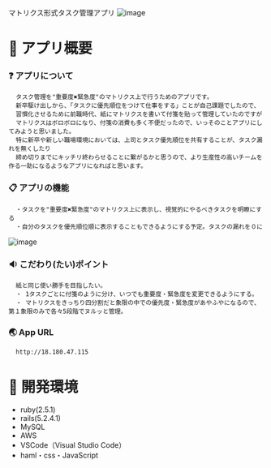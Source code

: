 マトリクス形式タスク管理アプリ
![image](https://user-images.githubusercontent.com/48851734/75612263-43783f80-5b65-11ea-815f-0d2d4afac73c.png)

# :page_facing_up: アプリ概要
  ### :question: アプリについて 
      タスク管理を"重要度✖️緊急度"のマトリクス上で行うためのアプリです。
      新卒駆け出しから、「タスクに優先順位をつけて仕事をする」ことが自己課題でしたので、
      習慣化させるために前職時代、紙にマトリクスを書いて付箋を貼って管理していたのですが
      マトリクスはボロボロになり、付箋の消費も多く不便だったので、いっそのことアプリにしてみようと思いました。
      特に新卒や新しい職場環境においては、上司とタスク優先順位を共有することが、タスク漏れを無くしたり
      締め切りまでにキッチリ終わらせることに繋がるかと思うので、より生産性の高いチームを作る一助になるようなアプリになればと思います。


  ### :clipboard: アプリの機能
      ・タスクを"重要度✖️緊急度"のマトリクス上に表示し、視覚的にやるべきタスクを明瞭にする
      ・自分のタスクを優先順位順に表示することもできるようにする予定。タスクの漏れを０に
![image](https://user-images.githubusercontent.com/48851734/75608640-b02f1200-5b44-11ea-8a93-b7649b36e6e4.png)

  ### :sound: こだわり(たい)ポイント
      紙と同じ使い勝手を目指したい。
      ・ 1タスクごとに付箋のように分け、いつでも重要度・緊急度を変更できるようにする。
      ・ マトリクスをきっちり四分割だと象限の中での優先度・緊急度があやふやになるので、第１象限のみで各々5段階でヌルッと管理。

  ### :earth_asia: App URL
      http://18.180.47.115

# :page_facing_up: 開発環境
  - ruby(2.5.1)
  - rails(5.2.4.1)
  - MySQL
  - AWS
  - VSCode（Visual Studio Code）
  - haml・css・JavaScript

